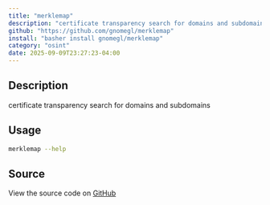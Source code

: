 ```yaml
---
title: "merklemap"
description: "certificate transparency search for domains and subdomains"
github: "https://github.com/gnomegl/merklemap"
install: "basher install gnomegl/merklemap"
category: "osint"
date: 2025-09-09T23:27:23-04:00
---
```



## Description

certificate transparency search for domains and subdomains

## Usage

```bash
merklemap --help
```

## Source

View the source code on [GitHub](https://github.com/gnomegl/merklemap)
